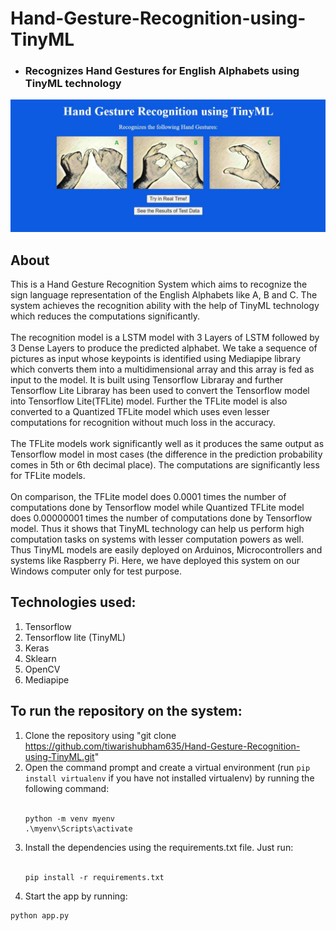 # Hand-Gesture-Recognition-using-TinyML
* ### Recognizes Hand Gestures for English Alphabets using TinyML technology
![Screenshot](Homepage.jpg)

 ## About
 This is a Hand Gesture Recognition System which aims to recognize the sign language representation of the English Alphabets like A, B and C. The system achieves the recognition ability with the help of TinyML technology which reduces the computations significantly. 
 <br/>
 <br/>
 The recognition model is a LSTM model with 3 Layers of LSTM followed by 3 Dense Layers to produce the predicted alphabet. We take a sequence of pictures as input whose keypoints is identified using Mediapipe library which converts them into a multidimensional array and this array is fed as input to the model. It is built using Tensorflow Libraray and further Tensorflow Lite Libraray has been used to convert the Tensorflow model into Tensorflow Lite(TFLite) model. Further the TFLite model is also converted to a Quantized TFLite model which uses even lesser computations for recognition without much loss in the accuracy. 
 <br/>
 <br/>
 The TFLite models work significantly well as it produces the same output as Tensorflow model in most cases (the difference in the prediction probability comes in 5th or 6th decimal place). The computations are significantly less for TFLite models. 
 <br/><br/>
 On comparison, the TFLite model does 0.0001 times the number of computations done by Tensorflow model while Quantized TFLite model does 0.00000001 times the number of computations done by Tensorflow model. Thus it shows that TinyML technology can help us perform high computation tasks on systems with lesser computation powers as well. Thus TinyML models are easily deployed on Arduinos, Microcontrollers and systems like Raspberry Pi. 
 Here, we have deployed this system on our Windows computer only for test purpose.

 ## Technologies used:
   1. Tensorflow
   2. Tensorflow lite (TinyML)
   3. Keras
   4. Sklearn
   6. OpenCV
   7. Mediapipe

 ## To run the repository on the system:
   1. Clone the repository using "git clone https://github.com/tiwarishubham635/Hand-Gesture-Recognition-using-TinyML.git"
   2. Open the command prompt and create a virtual environment (run ```pip install virtualenv``` if you have not installed virtualenv) by running the following command: <br/> <br/>
      ```
      python -m venv myenv
      .\myenv\Scripts\activate
      ```
   3. Install the dependencies using the requirements.txt file. Just run: <br/> <br/>
      ```
      pip install -r requirements.txt
      ```
   4. Start the app by running: <br/>
   ```
   python app.py
   ```
